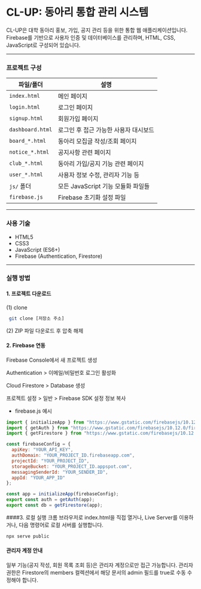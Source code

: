 # CL-UP: 동아리 통합 관리 시스템

CL-UP은 대학 동아리 홍보, 가입, 공지 관리 등을 위한 통합 웹 애플리케이션입니다.  
Firebase를 기반으로 사용자 인증 및 데이터베이스를 관리하며, HTML, CSS, JavaScript로 구성되어 있습니다.

---

### 프로젝트 구성

| 파일/폴더         | 설명                                    |
|------------------|----------------------------------------|
| `index.html`     | 메인 페이지                              |
| `login.html`     | 로그인 페이지                            |
| `signup.html`    | 회원가입 페이지                          |
| `dashboard.html` | 로그인 후 접근 가능한 사용자 대시보드       |
| `board_*.html`   | 동아리 모집글 작성/조회 페이지             |
| `notice_*.html`  | 공지사항 관련 페이지                      |
| `club_*.html`    | 동아리 가입/공지 기능 관련 페이지           |
| `user_*.html`    | 사용자 정보 수정, 관리자 기능 등           |
| `js/` 폴더        | 모든 JavaScript 기능 모듈화 파일들         |
| `firebase.js`    | Firebase 초기화 설정 파일                |

---

### 사용 기술

- HTML5  
- CSS3  
- JavaScript (ES6+)  
- Firebase (Authentication, Firestore)

---

### 실행 방법

#### 1. 프로젝트 다운로드
(1) clone
```bash 
 git clone [저장소 주소] 
```
(2) ZIP 파일 다운로드 후 압축 해제


#### 2. Firebase 연동
Firebase Console에서 새 프로젝트 생성

Authentication > 이메일/비밀번호 로그인 활성화

Cloud Firestore > Database 생성

프로젝트 설정 > 일반 > Firebase SDK 설정 정보 복사

- firebase.js 예시
```firebase.js
import { initializeApp } from "https://www.gstatic.com/firebasejs/10.12.0/firebase-app.js";
import { getAuth } from "https://www.gstatic.com/firebasejs/10.12.0/firebase-auth.js";
import { getFirestore } from "https://www.gstatic.com/firebasejs/10.12.0/firebase-firestore.js";

const firebaseConfig = {
  apiKey: "YOUR_API_KEY",
  authDomain: "YOUR_PROJECT_ID.firebaseapp.com",
  projectId: "YOUR_PROJECT_ID",
  storageBucket: "YOUR_PROJECT_ID.appspot.com",
  messagingSenderId: "YOUR_SENDER_ID",
  appId: "YOUR_APP_ID"
};

const app = initializeApp(firebaseConfig);
export const auth = getAuth(app);
export const db = getFirestore(app);
```

####3. 로컬 실행
크롬 브라우저로 index.html을 직접 열거나, Live Server를 이용하거나, 다음 명령어로 로컬 서버를 실행합니다.
```bash
npx serve public
```

#### 관리자 계정 안내
일부 기능(공지 작성, 회원 목록 조회 등)은 관리자 계정으로만 접근 가능합니다.
관리자 권한은 Firestore의 members 컬렉션에서 해당 문서의 admin 필드를 true로 수동 수정해야 합니다.
